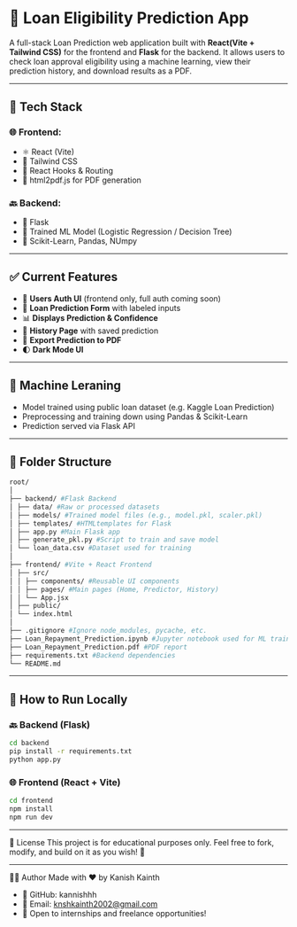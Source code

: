 # 🏦 Loan Eligibility Prediction App

A full-stack Loan Prediction web application built with **React(Vite + Tailwind CSS)** for the frontend and **Flask** for the backend. It allows users to check loan approval eligibility using a machine learning, view their prediction history, and download results as a PDF.

---

## 🔧 Tech Stack

### 🌐 Frontend:

- ⚛️ React (Vite)
- 🎨 Tailwind CSS
- 🧠 React Hooks & Routing
- 📄 html2pdf.js for PDF generation

### 🔙 Backend:

- 🐍 Flask
- 🔮 Trained ML Model (Logistic Regression / Decision Tree)
- 🧪 Scikit-Learn, Pandas, NUmpy

---

## ✅ Current Features

- 🔐 **Users Auth UI** (frontend only, full auth coming soon)
- 📝 **Loan Prediction Form** with labeled inputs
- 📊 **Displays Prediction & Confidence**
- 📂 **History Page** with saved prediction
- 📄 **Export Prediction to PDF**
- 🌓 **Dark Mode UI**

---

## 🧠 Machine Leraning

- Model trained using public loan dataset (e.g. Kaggle Loan Prediction)
- Preprocessing and training down using Pandas & Scikit-Learn
- Prediction served via Flask API

---

## 📁 Folder Structure

```bash
root/
│
├── backend/ #Flask Backend
│ ├── data/ #Raw or processed datasets
│ ├── models/ #Trained model files (e.g., model.pkl, scaler.pkl)
│ ├── templates/ #HTMLtemplates for Flask
│ ├── app.py #Main Flask app
│ ├── generate_pkl.py #Script to train and save model
│ └── loan_data.csv #Dataset used for training
│
├── frontend/ #Vite + React Frontend
│ ├── src/
│ │ ├── components/ #Reusable UI components
│ │ ├── pages/ #Main pages (Home, Predictor, History)
│ │ └── App.jsx
│ ├── public/
│ └── index.html
│
├── .gitignore #Ignore node_modules, pycache, etc.
├── Loan_Repayment_Prediction.ipynb #Jupyter notebook used for ML training
├── Loan_Repayment_Prediction.pdf #PDF report
├── requirements.txt #Backend dependencies
└── README.md
```

---

## 🚀 How to Run Locally

### 🔙 Backend (Flask)
```bash
cd backend
pip install -r requirements.txt
python app.py
```

### 🌐 Frontend (React + Vite)
```bash
cd frontend
npm install
npm run dev
```

---

📜 License
This project is for educational purposes only.
Feel free to fork, modify, and build on it as you wish! 🙌

---

🙋‍♂️ Author
Made with ❤️ by Kanish Kainth
- 🔗 GitHub: kannishhh
- 📧 Email: knshkainth2002@gmail.com
- 💼 Open to internships and freelance opportunities!

